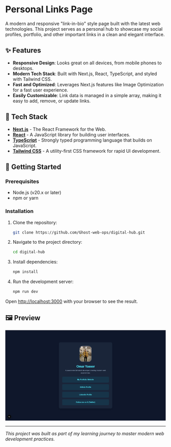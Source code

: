 # Personal Links Page

A modern and responsive "link-in-bio" style page built with the latest web technologies. This project serves as a personal hub to showcase my social profiles, portfolio, and other important links in a clean and elegant interface.

## ✨ Features

-   **Responsive Design**: Looks great on all devices, from mobile phones to desktops.
-   **Modern Tech Stack**: Built with Next.js, React, TypeScript, and styled with Tailwind CSS.
-   **Fast and Optimized**: Leverages Next.js features like Image Optimization for a fast user experience.
-   **Easily Customizable**: Link data is managed in a simple array, making it easy to add, remove, or update links.

## 🚀 Tech Stack

-   [**Next.js**](https://nextjs.org/) - The React Framework for the Web.
-   [**React**](https://react.dev/) - A JavaScript library for building user interfaces.
-   [**TypeScript**](https://www.typescriptlang.org/) - Strongly typed programming language that builds on JavaScript.
-   [**Tailwind CSS**](https://tailwindcss.com/) - A utility-first CSS framework for rapid UI development.

## 🔧 Getting Started

### Prerequisites

-   Node.js (v20.x or later)
-   npm or yarn

### Installation

1.  Clone the repository:
    ```bash
    git clone https://github.com/Ghost-web-ops/digital-hub.git
    ```
2.  Navigate to the project directory:
    ```bash
    cd digital-hub
    ```
3.  Install dependencies:
    ```bash
    npm install
    ```
4.  Run the development server:
    ```bash
    npm run dev
    ```

Open [http://localhost:3000](http://localhost:3000) with your browser to see the result.

## 🖼️ Preview

![Project Screenshot](./public/Screenshot%202025-07-13%20002217.png) 

---
*This project was built as part of my learning journey to master modern web development practices.*
